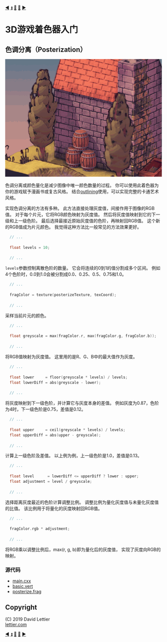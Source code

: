 [:arrow_backward:](depth-of-field.md)
[:arrow_double_up:](../README.md)
[:arrow_up_small:](#)
[:arrow_down_small:](#copyright)
[:arrow_forward:](pixelization.md)

# 3D游戏着色器入门

## 色调分离（Posterization）

<p align="center">
<img src="../resources/images/hpP5G9z.gif" alt="Posterization" title="Posterization">
</p>

色调分离或颜色量化是减少图像中唯一颜色数量的过程。
你可以使用此着色器为你的游戏赋予漫画书或复古风格。
结合[outlining](outlining.md)使用，可以实现完整的卡通艺术风格。

实现色调分离的方法有多种。
此方法直接处理灰度值，间接作用于图像的RGB值。
对于每个片元，它将RGB颜色映射为灰度值。
然后将灰度值映射到它的下一级和上一级色阶。
最后选择最接近原始灰度值的色阶，再映射回RGB值。
这个新的RGB值成为片元颜色。
我觉得这种方法比一般常见的方法效果更好。

```c
  // ...

  float levels = 10;

  // ...
```

`levels`参数控制离散色阶的数量。
它会将连续的0到1的值分割成多个区间。
例如4个色阶时，0.0到1.0会被分割成0.0、0.25、0.5、0.75和1.0。

```c
  // ...

  fragColor = texture(posterizeTexture, texCoord);

  // ...
```

采样当前片元的颜色。

```c
  // ...

  float greyscale = max(fragColor.r, max(fragColor.g, fragColor.b));

  // ...
```

将RGB值映射为灰度值。
这里用的是R、G、B中的最大值作为灰度。

```c
  // ...

  float lower     = floor(greyscale * levels) / levels;
  float lowerDiff = abs(greyscale - lower);

  // ...
```

将灰度映射到下一级色阶，并计算它与灰度本身的差值。
例如灰度为0.87，色阶为4时，下一级色阶是0.75，差值是0.12。

```c
  // ...

  float upper     = ceil(greyscale * levels) / levels;
  float upperDiff = abs(upper - greyscale);

  // ...
```

计算上一级色阶及差值。
以上例为例，上一级色阶是1.0，差值是0.13。

```c
  // ...

  float level      = lowerDiff <= upperDiff ? lower : upper;
  float adjustment = level / greyscale;

  // ...
```

选择距离灰度最近的色阶计算调整比例。
调整比例为量化灰度值与未量化灰度值的比值。
该比例用于将量化的灰度映射回RGB值。

```c
  // ...

  fragColor.rgb * adjustment;

  // ...
```

将RGB乘以调整比例后，max(r, g, b)即为量化后的灰度值，
实现了灰度向RGB的映射。

### 源代码

- [main.cxx](../demonstration/src/main.cxx)
- [basic.vert](../demonstration/shaders/vertex/basic.vert)
- [posterize.frag](../demonstration/shaders/fragment/posterize.frag)


## Copyright

(C) 2019 David Lettier
<br>
[lettier.com](https://www.lettier.com)

[:arrow_backward:](depth-of-field.md)
[:arrow_double_up:](../README.md)
[:arrow_up_small:](#)
[:arrow_down_small:](#copyright)
[:arrow_forward:](pixelization.md)
